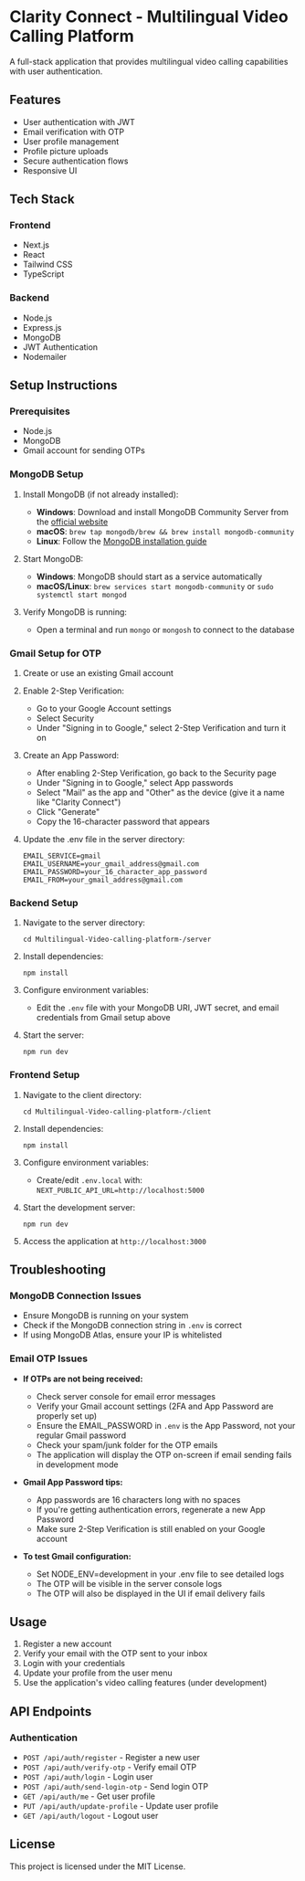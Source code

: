 # Clarity Connect - Multilingual Video Calling Platform

A full-stack application that provides multilingual video calling capabilities with user authentication.

## Features

- User authentication with JWT
- Email verification with OTP
- User profile management
- Profile picture uploads
- Secure authentication flows
- Responsive UI

## Tech Stack

### Frontend

- Next.js
- React
- Tailwind CSS
- TypeScript

### Backend

- Node.js
- Express.js
- MongoDB
- JWT Authentication
- Nodemailer

## Setup Instructions

### Prerequisites

- Node.js
- MongoDB
- Gmail account for sending OTPs

### MongoDB Setup

1. Install MongoDB (if not already installed):

   - **Windows**: Download and install MongoDB Community Server from the [official website](https://www.mongodb.com/try/download/community)
   - **macOS**: `brew tap mongodb/brew && brew install mongodb-community`
   - **Linux**: Follow the [MongoDB installation guide](https://docs.mongodb.com/manual/administration/install-on-linux/)

2. Start MongoDB:

   - **Windows**: MongoDB should start as a service automatically
   - **macOS/Linux**: `brew services start mongodb-community` or `sudo systemctl start mongod`

3. Verify MongoDB is running:
   - Open a terminal and run `mongo` or `mongosh` to connect to the database

### Gmail Setup for OTP

1. Create or use an existing Gmail account
2. Enable 2-Step Verification:

   - Go to your Google Account settings
   - Select Security
   - Under "Signing in to Google," select 2-Step Verification and turn it on

3. Create an App Password:

   - After enabling 2-Step Verification, go back to the Security page
   - Under "Signing in to Google," select App passwords
   - Select "Mail" as the app and "Other" as the device (give it a name like "Clarity Connect")
   - Click "Generate"
   - Copy the 16-character password that appears

4. Update the .env file in the server directory:
   ```
   EMAIL_SERVICE=gmail
   EMAIL_USERNAME=your_gmail_address@gmail.com
   EMAIL_PASSWORD=your_16_character_app_password
   EMAIL_FROM=your_gmail_address@gmail.com
   ```

### Backend Setup

1. Navigate to the server directory:

   ```
   cd Multilingual-Video-calling-platform-/server
   ```

2. Install dependencies:

   ```
   npm install
   ```

3. Configure environment variables:

   - Edit the `.env` file with your MongoDB URI, JWT secret, and email credentials from Gmail setup above

4. Start the server:
   ```
   npm run dev
   ```

### Frontend Setup

1. Navigate to the client directory:

   ```
   cd Multilingual-Video-calling-platform-/client
   ```

2. Install dependencies:

   ```
   npm install
   ```

3. Configure environment variables:

   - Create/edit `.env.local` with: `NEXT_PUBLIC_API_URL=http://localhost:5000`

4. Start the development server:

   ```
   npm run dev
   ```

5. Access the application at `http://localhost:3000`

## Troubleshooting

### MongoDB Connection Issues

- Ensure MongoDB is running on your system
- Check if the MongoDB connection string in `.env` is correct
- If using MongoDB Atlas, ensure your IP is whitelisted

### Email OTP Issues

- **If OTPs are not being received:**

  - Check server console for email error messages
  - Verify your Gmail account settings (2FA and App Password are properly set up)
  - Ensure the EMAIL_PASSWORD in `.env` is the App Password, not your regular Gmail password
  - Check your spam/junk folder for the OTP emails
  - The application will display the OTP on-screen if email sending fails in development mode

- **Gmail App Password tips:**

  - App passwords are 16 characters long with no spaces
  - If you're getting authentication errors, regenerate a new App Password
  - Make sure 2-Step Verification is still enabled on your Google account

- **To test Gmail configuration:**
  - Set NODE_ENV=development in your .env file to see detailed logs
  - The OTP will be visible in the server console logs
  - The OTP will also be displayed in the UI if email delivery fails

## Usage

1. Register a new account
2. Verify your email with the OTP sent to your inbox
3. Login with your credentials
4. Update your profile from the user menu
5. Use the application's video calling features (under development)

## API Endpoints

### Authentication

- `POST /api/auth/register` - Register a new user
- `POST /api/auth/verify-otp` - Verify email OTP
- `POST /api/auth/login` - Login user
- `POST /api/auth/send-login-otp` - Send login OTP
- `GET /api/auth/me` - Get user profile
- `PUT /api/auth/update-profile` - Update user profile
- `GET /api/auth/logout` - Logout user

## License

This project is licensed under the MIT License.
